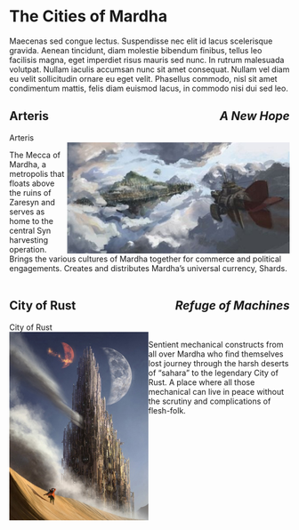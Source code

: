 # The Cities of Mardha

Maecenas sed congue lectus. Suspendisse nec elit id lacus scelerisque gravida. Aenean tincidunt, diam molestie bibendum finibus, tellus leo facilisis magna, eget imperdiet risus mauris sed nunc. In rutrum malesuada volutpat. Nullam iaculis accumsan nunc sit amet consequat. Nullam vel diam eu velit sollicitudin ornare eu eget velit. Phasellus commodo, nisl sit amet condimentum mattis, felis diam euismod lacus, in commodo nisi dui sed leo. 

## Arteris <i style="float:right">A New Hope</i>

<div class="script">Arteris</div>

<img style="float: right; max-width: 400px" src="../../imgs/arteris.jpg" />

The Mecca of Mardha, a metropolis that floats above the ruins of Zaresyn and serves as home to the central Syn harvesting operation. Brings the various cultures of Mardha together for commerce and political engagements. Creates and distributes Mardha’s universal currency, Shards.
<br/>
<br/>

## City of Rust <i style="float:right">Refuge of Machines</i>

<div class="script">City of Rust</div>

<img style="float: left; max-width: 250px" src="../../imgs/cityofrust.jpg" />

Sentient mechanical constructs from all over Mardha who find themselves lost journey through the harsh deserts of “sahara” to the legendary City of Rust. A place where all those mechanical can live in peace without the scrutiny and complications of flesh-folk.
<br/>
<br/>
<br/>
<br/>
<br/>
<br/>
<br/>
<br/>
<br/>
<br/>
<br/>